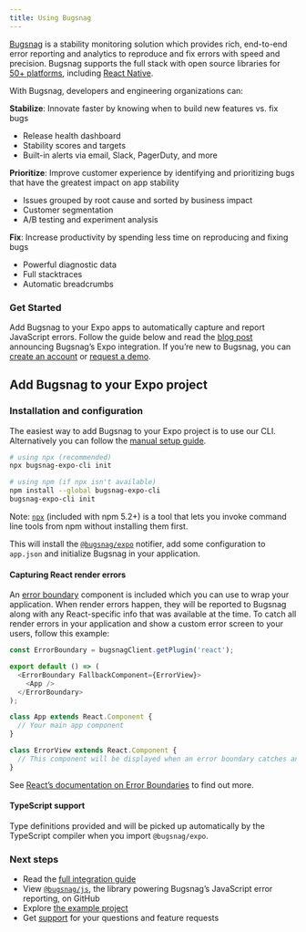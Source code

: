 ```yaml
---
title: Using Bugsnag
---
```


[Bugsnag](https://www.bugsnag.com) is a stability monitoring solution which provides rich, end-to-end error reporting and analytics to reproduce and fix errors with speed and precision. Bugsnag supports the full stack with open source libraries for [50+ platforms](https://www.bugsnag.com/platforms), including [React Native](https://docs.bugsnag.com/platforms/react-native/react-native/).

With Bugsnag, developers and engineering organizations can:

**Stabilize**: Innovate faster by knowing when to build new features vs. fix bugs

- Release health dashboard
- Stability scores and targets
- Built-in alerts via email, Slack, PagerDuty, and more

**Prioritize**: Improve customer experience by identifying and prioritizing bugs that have the greatest impact on app stability

- Issues grouped by root cause and sorted by business impact
- Customer segmentation
- A/B testing and experiment analysis

**Fix**: Increase productivity by spending less time on reproducing and fixing bugs

- Powerful diagnostic data
- Full stacktraces
- Automatic breadcrumbs

### Get Started

Add Bugsnag to your Expo apps to automatically capture and report JavaScript errors. Follow the guide below and read the [blog post](https://www.bugsnag.com/blog/build-apps-in-expo-with-bugsnag) announcing Bugsnag’s Expo integration. If you’re new to Bugsnag, you can [create an account](https://app.bugsnag.com/user/new/) or [request a demo](https://www.bugsnag.com/demo-request).

## Add Bugsnag to your Expo project

### Installation and configuration

The easiest way to add Bugsnag to your Expo project is to use our CLI. Alternatively you can follow the [manual setup guide](https://docs.bugsnag.com/platforms/react-native/expo/manual-setup).

```sh
# using npx (recommended)
npx bugsnag-expo-cli init

# using npm (if npx isn't available)
npm install --global bugsnag-expo-cli
bugsnag-expo-cli init
```

Note: [`npx`](https://www.npmjs.com/package/npx) (included with npm 5.2+) is a tool that lets you invoke command line tools from npm without installing them first.

This will install the [`@bugsnag/expo`](https://www.npmjs.com/package/@bugsnag/expo) notifier, add some configuration to `app.json` and initialize Bugsnag in your application.

#### Capturing React render errors

An [error boundary](https://reactjs.org/docs/error-boundaries.html) component is included which you can use to wrap your application. When render errors happen, they will be reported to Bugsnag along with any React-specific info that was available at the time.
To catch all render errors in your application and show a custom error screen to your users, follow this example:

```js
const ErrorBoundary = bugsnagClient.getPlugin('react');

export default () => (
  <ErrorBoundary FallbackComponent={ErrorView}>
    <App />
  </ErrorBoundary>
);

class App extends React.Component {
  // Your main app component
}

class ErrorView extends React.Component {
  // This component will be displayed when an error boundary catches an error
}
```

See [React’s documentation on Error Boundaries](https://reactjs.org/docs/error-boundaries.html) to find out more.

#### TypeScript support

Type definitions provided and will be picked up automatically by the TypeScript compiler when you import `@bugsnag/expo`.

### Next steps

- Read the [full integration guide](https://docs.bugsnag.com/platforms/react-native/expo/)
- View [`@bugsnag/js`](https://github.com/bugsnag/bugsnag-js), the library powering Bugsnag’s JavaScript error reporting, on GitHub
- Explore [the example project](https://github.com/bugsnag/bugsnag-js/tree/master/examples/expo)
- Get [support](https://docs.bugsnag.com/#support) for your questions and feature requests
